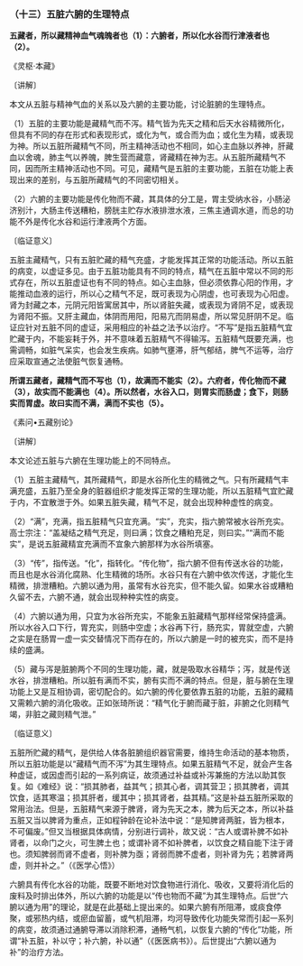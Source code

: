 ### （十三）五脏六腑的生理特点

**五藏者，所以藏精神血气魂魄者也（1）：六腑者，所以化水谷而行津液者也（2）。**

​《灵枢·本藏》

〔讲解〕

本文从五脏与精神气血的关系以及六腑的主要功能，讨论脏腑的生理特点。

（1）五脏的主要功能是藏精气而不泻。精气皆为先天之精和后天水谷精微所化，但具有不同的存在形式和表现形式，或化为气，或合而为血；或化生为精，或表现为神。所以五脏所藏精气不同，所主精神活动也不相同，如心主血脉以养神，肝藏血以舍魂，肺主气以养魄，脾生营而藏意，肾藏精在神为志。从五脏所藏精气不同，因而所主精神活动也不同。可见，藏精气是五脏的主要功能，五脏在功能上表现出来的差别，与五脏所藏精气的不同密切相关。

（2）六腑的主要功能是传化物而不藏，其具体的分工是，胃主受纳水谷，小肠泌济别汁，大肠主传送糟粕，膀胱主贮存水液排泄水液，三焦主通调水道，而总的功能不外是传化水谷和运行津液两个方面。

〔临证意义〕

五脏主藏精气，只有五脏贮藏的精气充盛，才能发挥其正常的功能活动。所以五脏的病变，以虚证多见。由于五脏功能具有不同的特点，精气在五脏中常以不同的形式存在，所以五脏虚证也有不同的特点。如心主血脉，但必须依靠心阳的作用，才能推动血液的运行，所以心之精气不足，既可表现为心阴虚，也可表现为心阳虚。肾为封藏之本，元阴元阳皆寓居其中，所以肾脏失藏，或表现为肾阴不足，或表现为肾阳不振。又肝主藏血，体阴而用阳，阳易亢而阴易虚，所以常见肝阴不足。临证应针对五脏不同的虚证，采用相应的补益之法予以治疗。“不写”是指五脏精气宜贮藏于内，不能妄耗于外，并不意味着五脏精气不得输泻。五脏精气既要充满，也需调畅，如脏气呆实，也会发生疾病。如肺气壅滞，肝气郁结，脾气不运等，治疗应采取宣通之法使脏气恢复通畅。

**所谓五藏者，藏精气而不写也（1），故满而不能实（2）。六府者，传化物而不藏（3），故实而不能满也（4）。所以然者，水谷入口，则胃实而肠虚；食下，则肠实而胃虚。故曰实而不满，满而不实也（5）。**

​《素问•五藏别论》

〔讲解〕

本文论述五脏与六腑在生理功能上的不同特点。

（1）五脏主藏精气，其所藏精气，即是水谷所化生的精微之气。只有所藏精气丰满充盛，五脏乃至全身的脏器组织才能发挥正常的生理功能，所以五脏精气宜贮藏于内，不宜散泄于外。如果五脏失藏，精气不足，就会出现种种虚性的病变。

（2）“满”，充满，指五脏精气只宜充满。“实”，充实，指六腑常被水谷所充实。高士宗注：“盖凝结之精气充足，则曰满；饮食之糟粕充足，则曰实。”“满而不能实”，是说五脏藏精宜充满而不宜象六腑那样为水谷所填塞。

（3）“传”，指传送。“化”，指转化。“传化物”，指六腑不但有传送水谷的功能，而且也是水谷消化腐熟、化生精微的场所。水谷只有在六腑中依次传送，才能化生精微，排泄糟粕。六腑以通为用，虽常有水谷充实，但不能久留。如果水谷或糟粕久留不去，六腑不通，就会出现种种实性的病变。

（4）六腑以通为用，只宜为水谷所充实，不能象五脏藏精气那样经常保持盛满。所以水谷入口下行，胃充实，则肠中空虚；水谷再下行，肠充实，胃就空虚，六腑之实是在肠胃一虚一实交替情况下而存在的，所以六腑是一时的被充实，而不是持续的盛满。

（5）藏与泻是脏腑两个不同的生理功能，藏，就是吸取水谷精华；泻，就是传送水谷，排泄糟粕。所以脏有满而不实，腑有实而不满的特点。但是，脏与腑在生理功能上又是互相协调，密切配合的。如六腑的传化要依靠五脏的功能，五脏的藏精又需赖六腑的消化吸收。正如张琦所说：“精气化于腑而藏于脏，非腑之化则精气竭，非脏之藏则精气泄。”

〔临证意义〕

五脏所贮藏的精气，是供给人体各脏腑组织器官需要，维持生命活动的基本物质，所以五脏功能是以“藏精气而不泻”为其生理特点。如果五脏精气不足，就会产生各种虚证，或因虚而引起的一系列病证，故须通过补益或补泻兼施的方法以助其恢复。如《难经》说：“损其肺者，益其气；损其心者，调其营卫；损其脾者，调其饮食，适其寒温；损其肝者，缓其中；损其肾者，益其精。”这是补益五脏所采取的常用治法。但是，五脏精气来源于脾肾，肾为先天之本，脾为后天之本，所以补益五脏又当以脾肾为重点，正如程钟龄在论补法中说：“是知脾肾两脏，皆为根本，不可偏废。”但又当根据具体病情，分别进行调补，故又说：“古人或谓补脾不如补肾者，以命门之火，可生脾土也；或谓补肾不如补脾者，以饮食之精自能下注于肾也。须知脾弱而肾不虚者，则补脾为亟；肾弱而脾不虚者，则补肾为先；若脾肾两虚，则并补之。”（《医学心悟》）

六腑具有传化水谷的功能，既要不断地对饮食物进行消化、吸收，又要将消化后的废料及时排出体外，所以六腑的功能是以“传也物而不藏”为其生理特点。后世“六腑以通为用”的理论，就是在此基础上提出来的。如果六腑有所阻滞，或痰食停聚，或邪热内结，或瘀血留蓄，或气机阻滞，均河导致传化功能失常而引起一系列的病变，故须通过通腑导滞以消除积滞，通畅气机，以恢复六腑的“传化”功能，所谓“补五脏，补以守；补六腑，补以通”（《医医病书》）。后世提出“六腑以通为补”的治疗方法。

